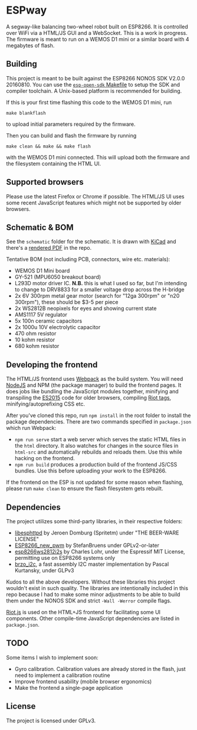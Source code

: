 # ESPway
A segway-like balancing two-wheel robot built on ESP8266. It is controlled over WiFi via a HTML/JS GUI and a WebSocket. This is a work in progress. The firmware is meant to run on a WEMOS D1 mini or a similar board with 4 megabytes of flash.

## Building
This project is meant to be built against the ESP8266 NONOS SDK V2.0.0 20160810. You can use the [`esp-open-sdk` Makefile](https://github.com/pfalcon/esp-open-sdk) to setup the SDK and compiler toolchain. A Unix-based platform is recommended for building.

If this is your first time flashing this code to the WEMOS D1 mini, run
```
make blankflash
```
to upload initial parameters required by the firmware.

Then you can build and flash the firmware by running
```
make clean && make && make flash
```
with the WEMOS D1 mini connected. This will upload both the firmware and the
filesystem containing the HTML UI.

## Supported browsers
Please use the latest Firefox or Chrome if possible. The HTML/JS UI uses some
recent JavaScript features which might not be supported by older browsers.

## Schematic & BOM

See the `schematic` folder for the schematic. It is drawn with [KiCad](http://kicad-pcb.org/) and there's a [rendered PDF](https://github.com/flannelhead/espway/raw/master/schematic/espway.pdf) in the repo.

Tentative BOM (not including PCB, connectors, wire etc. materials):

* WEMOS D1 Mini board
* GY-521 (MPU6050 breakout board)
* L293D motor driver IC. **N.B.** this is what I used so far, but I'm intending to change to DRV8833 for a smaller voltage drop across the H-bridge
* 2x 6V 300rpm metal gear motor (search for "12ga 300rpm" or "n20 300rpm"), these should be $3-5 per piece
* 2x WS2812B neopixels for eyes and showing current state
* AMS1117 5V regulator
* 5x 100n ceramic capacitors
* 2x 1000u 10V electrolytic capacitor
* 470 ohm resistor
* 10 kohm resistor
* 680 kohm resistor

## Developing the frontend
The HTML/JS frontend uses [Webpack](https://webpack.github.io/) as the build system. You will need [NodeJS](https://nodejs.org/en/) and NPM (the package manager) to build the frontend pages. It does jobs like bundling the JavaScript modules together, minifying and transpiling the [ES2015](https://babeljs.io/learn-es2015/) code for older browsers, compiling [Riot tags](http://riotjs.com/), minifying/autoprefixing CSS etc.

After you've cloned this repo, run `npm install` in the root folder to install the package dependencies. There are two commands specified in `package.json` which run Webpack:

* `npm run serve` start a web server which serves the static HTML files in the `html` directory. It also watches for changes in the source files in `html-src` and automatically rebuilds and reloads them. Use this while hacking on the frontend.
* `npm run build` produces a production build of the frontend JS/CSS bundles. Use this before uploading your work to the ESP8266.

If the frontend on the ESP is not updated for some reason when flashing, please run `make clean` to ensure the flash filesystem gets rebuilt.

## Dependencies
The project utilizes some third-party libraries, in their respective folders:

* [libesphttpd](https://github.com/Spritetm/libesphttpd) by Jeroen Domburg (Spritetm) under "THE BEER-WARE LICENSE"
* [ESP8266_new_pwm](https://github.com/StefanBruens/ESP8266_new_pwm) by StefanBruens under GPLv2-or-later
* [esp8266ws2812i2s](https://github.com/cnlohr/esp8266ws2812i2s) by Charles Lohr, under the Espressif MIT License, permitting use on ESP8266 systems only
* [brzo_i2c](https://github.com/pasko-zh/brzo_i2c), a fast assembly I2C master implementation by Pascal Kurtansky, under GLPv3

Kudos to all the above developers. Without these libraries this project wouldn't exist in such quality. The libraries are intentionally included in this repo because I had to make some minor adjustments to be able to build them under the NONOS SDK and strict `-Wall -Werror` compile flags.

[Riot.js](http://riotjs.com/) is used on the HTML+JS frontend for facilitating some UI components. Other compile-time JavaScript dependencies are listed in `package.json`.

## TODO
Some items I wish to implement soon:

* Gyro calibration. Calibration values are already stored in the flash, just need to implement a calibration routine
* Improve frontend usability (mobile browser ergonomics)
* Make the frontend a single-page application

## License
The project is licensed under GPLv3.

